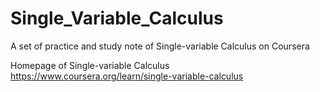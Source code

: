 # Single_Variable_Calculus
A set of practice and study note of Single-variable Calculus on Coursera 

Homepage of Single-variable Calculus https://www.coursera.org/learn/single-variable-calculus
